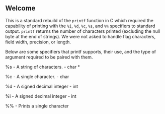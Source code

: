 
## Welcome
This is a standard rebuild of the `printf` function in C which required the capability of printing with the `%i`, `%d`, `%c`, `%s`, and `%%` specifiers to standard output. `printf` returns the number of characters printed (excluding the null byte at the end of strings). We were not asked to handle flag characters, field width, precision, or length.

Below are some specifiers that printf supports, their use, and the type
of argument required to be paired with them.

%s - A string of characters. - char *

%c - A single character. - char

%d - A signed decimal integer - int

%i - A signed decimal integer - int

%% - Prints a single character
